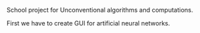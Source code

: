 School project for Unconventional algorithms and computations.

First we have to create GUI for artificial neural networks.